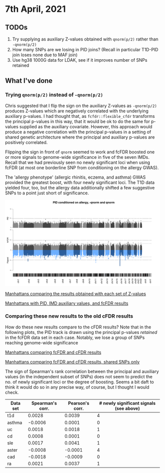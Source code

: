 # 7th April, 2021

## TODOs 

1. Try supplying as auxiliary Z-values obtained with `qnorm(p/2)` rather than `-qnorm(p/2)`
2. How many SNPs are we losing in PID joins? (Recall in particular T1D-PID join loses none due to MAF join)
3. Use hg38 1000G data for LDAK, see if it improves number of SNPs retained

## What I've done

### Trying `qnorm(p/2)` instead of `-qnorm(p/2)`

Chris suggested that I flip the sign on the auxiliary Z-values as `-qnorm(p/2)` produces Z-values which are negatively correlated with the underlying auxiliary p-values. I had thought that, as `fcfdr::flexible_cfdr` transforms the principal p-values in this way, that it would be ok to do the same for p-values supplied as the auxiliary covariate. However, this approach would produce a negative correlation with the principal p-values in a setting of shared genetic architecture where the principal and auxiliary p-values are positively correlated.

Flipping the sign in front of `qnorm` seemed to work and fcFDR boosted one or more signals to genome-wide significance in five of the seven IMDs. Recall that we had previously seen no newly significant loci when using fcFDR (at most one borderline SNP from conditioning on the allergy GWAS).

The 'allergy phenotype' (allergic rhinitis, eczema, and asthma) GWAS provided the greatest boost, with four newly significant loci. The T1D data yielded four, too, but the allergy data additionally shifted a few suggestive SNPs to a point just short of significance.

![](/images/070421/un_flipped_manhattans/aster_flipped.png)

[Manhattans comparing the results obtained with each set of Z-values](/entries/070421/un_flipped_manhattans.html)

[Manhattans with PID, IMD auxiliary values, and fcFDR results](/entries/070421/aux_vis_manhattans.html)

### Comparing these new results to the old cFDR results

How do these new results compare to the cFDR results? Note that in the following plots, the PID track is drawn using the principal p-values *retained* in the fcFDR data set in each case. Notably, we lose a group of SNPs reaching genome-wide significance

[Manhattans comparing fcFDR and cFDR results](/entries/070421/fcfdr_vs_cfdr.html)

[Manhattans comparing fcFDR and cFDR results, shared SNPs only](/images/070421/fcfdr_vs_cfdr_shared.html)

The sign of Spearman's rank correlation between the principal and auxiliary values (in the independent subset of SNPs) does not seem to predict the no. of newly significant loci or the degree of boosting. Seems a bit daft to think it would do so in any precise way, of course, but I thought I would check.

 | Data set | Spearman's corr. | Pearson's corr. | # newly significant signals (see above) |
 |----------|------------------|-----------------|-----------------------------------------|
 | t1d      |           0.0028 |          0.0039 |                                       4 |
 | asthma   |          -0.0006 |          0.0001 |                                       0 |
 | uc       |           0.0018 |          0.0018 |                                       1 |
 | cd       |           0.0008 |          0.0001 |                                       0 |
 | sle      |           0.0017 |          0.0041 |                                       1 |
 | aster    |          -0.0008 |         -0.0001 |                                       4 |
 | cad      |          -0.0018 |         -0.0009 |                                       0 |
 | ra       |           0.0021 |          0.0037 |                                       1 |

